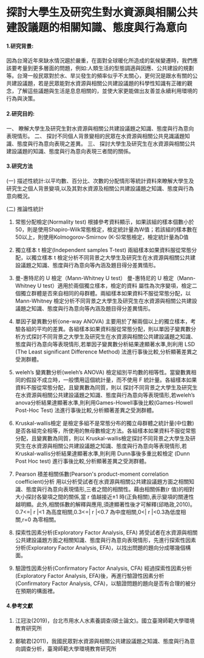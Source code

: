 # 探討大學生及研究生對水資源與相關公共建設議題的相關知識、態度與行為意向
#### 1.研究背景:

因為台灣近年來缺水情況趨於嚴重，在面對全球暖化所造成的氣候變遷時，我們應該要考量到更多層面的問題，例如:人類生活的型態調適與因應、公共建設的規劃等。台灣一般民眾對於水、旱災發生的頻率似乎不太關心，更何況是跟水有關的公共建設議題，若是民眾能對水資源與相關公共建設議題的科學性知識有正確的觀念，了解這些議題與生活是息息相關的，並使大家更能做出友善並永續利用環境的行為與決策。

#### 2.研究目的:

一、 瞭解大學生及研究生對水資源與相關公共建設議題之知識、態度與行為意向表現情形。
二、 探討不同個人背景變相的民眾在水資源與相關公共見識議題知識、態度與行為意向表現之差異。
三、 探討大學生及研究生在水資源與相關公共建設議題的知識、態度與行為意向表現三者間的關係。

#### 3.研究方法

(一) 描述性統計:以平均數、百分比、次數的分配情形等統計資料來瞭解大學生及研究生之個人背景變項,以及其對水資源及相關公共建設議題之知識、態度與行為意向概況。

(二) 推論性統計

1. 常態分配檢定(Normality test)
    根據參考資料顯示，如果該組的樣本個數小於50，則是使用Shapiro-Wilk常態檢定，檢定統計量為W值；若該組的樣本數在50以上，則使用Kolmogorov-Smirnov (K-S)常態檢定，檢定統計量為D值

2. 獨立樣本 t 檢定(Independent samples T-test)
    兩組樣本如果資料服從常態分配，以獨立樣本 t 檢定分析不同背景之大學生及研究生在水資源與相關公共建設議題之知識、態度與行為意向等內涵及題目得分差異情形。

3. 曼-惠特尼的 U 檢定（Mann-Whitney U test）
    曼-惠特尼的 U 檢定（Mann-Whitney U test）適用於兩個獨立樣本，檢定的資料 屬性為次序變項，檢定二個獨立群體是否來自相同的母群體。兩組樣本如果資料不服從常態分配，以 Mann-Whitney 檢定分析不同背景之大學生及研究生在水資源與相關公共建設議題之知識、態度與行為意向等內涵及題目得分差異情形。

4.  單因子變異數分析(one-way ANOVA)
    主要用於了解兩個以上的獨立樣本，考驗各組的平均的差異。各組樣本如果資料服從常態分配，則以單因子變異數分析方式探討不同背景之大學生及研究生在水資源與相關公共建設議題之知識、態度與行為意向等表現情形,若單因子變異數分析結果達顯著水準,則利用 LSD (The Least significant Difference Method) 法進行事後比較,分析顯著差異之受測群體。

5.  weleh’s 變異數分析(weleh’s ANOVA)
    檢定組別平均數的相等性。當變數異相同的假設不成立時，一般慣用這個統計量，而不使用 F 統計量。各組樣本如果資料不服從常態分配，且變異數為同質，則以 探討不同背景之大學生及研究生在水資源與相關公共建設議題之知識、態度與行為意向等表現情形,若weleh’s anova分析結果達顯著水準,則利用Games-Howell事後比較(Games-Howell Post-Hoc Test) 法進行事後比較,分析顯著差異之受測群體。

6.  Kruskal-wallis檢定
    是檢定多組不是常態分布的獨立母群體之統計量(中位數)是否各組完全相等，所使用的無母數檢定方法。各組樣本如果資料不服從常態分配，且變異數為同質，則以 Kruskal-wallis檢定探討不同背景之大學生及研究生在水資源與相關公共建設議題之知識、態度與行為意向等表現情形,若Kruskal-wallis分析結果達顯著水準,則利用 Dunn事後多重比較檢定 (Dunn Post Hoc test) 進行事後比較,分析顯著差異之受測群體。    

7. Pearson 積差相關係數(Pearson's product-moment correlation coefficient)分析
    用以分析受試者在水資源與相關公共建設議題方面之相關知識、態度與行為意向表現情形,三者之間的相關性。藉由相關係數(r 值)的相對大小探討各變項之間的關係,當 r 值越接近±1 時(正負相關),表示變項的關連性越明顯。此外,相關係數的解釋與應用,須達顯著性後才可解釋(邱皓政,2010)。0.7<=| r |<1 為高度相關,0.3<=| r |<0.7 為中度相關,0<| r |<0.3為低度相關,r=0 為零相關。

8. 探索性因素分析(Exploratory Factor Analysis, EFA)
    將受試者在水資源與相關公共建設議題方面之相關知識、態度與行為意向表現情形，先進行探索性因素分析(Exploratory Factor Analysis, EFA)，以找出問題的題向分成哪幾個構面。

9. 驗證性因素分析(Confirmatory Factor Analysis, CFA)
    經過探索性因素分析(Exploratory Factor Analysis, EFA)後，再進行驗證性因素分析(Confirmatory Factor Analysis, CFA)，以驗證問題的題向是否有合理的被分在預期的構面裡。
    
#### 4.參考文獻

1. 江冠汝(2019)，台北市用水人水素養調查(碩士論文)。國立臺灣師範大學環境教育研究所

2. 鄭毓君(2011)，我國民眾對水資源與相關公共建設議題之知識、態度與行為意向調查分析，臺灣師範大學環境教育研究所


